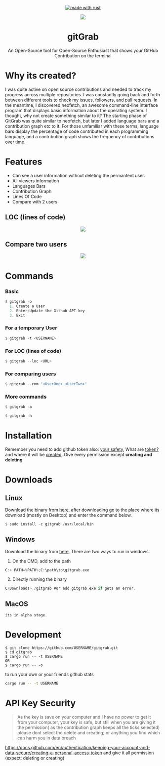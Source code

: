 <p align="center"><a href="https://www.rust-lang.org" target="_blank"><img src="https://img.shields.io/badge/Made%20With-Rust-000000?style=for-the-badge" alt="made with rust" /></a></a>
</p>
<div align="center">
  <img src="https://github.com/ArshErgon/gitfetch/blob/main/main.gif" />
</div>
<div align="center">

# **gitGrab**

An Open-Source tool for Open-Source Enthusiast that shows your GitHub Contribution on the terminal

</div>

# Why its created?

I was quite active on open source contributions and needed to track my progress across multiple repositories. I was constantly going back and forth between different tools to check my issues, followers, and pull requests. In the meantime, I discovered neofetch, an awesome command-line interface program that displays basic information about the operating system. I thought, why not create something similar to it? The starting phase of GitGrab was quite similar to neofetch, but later I added language bars and a contribution graph etc to it. For those unfamiliar with these terms, language bars display the percentage of code contributed in each programming language, and a contribution graph shows the frequency of contributions over time.

# Features

- Can see a user information without deleting the permantent user.
- All viewers information
- Languages Bars
- Contribution Graph
- Lines Of Code
- Compare with 2 users

## LOC (lines of code)
<div align="center">
<img src="https://github.com/ArshErgon/gitfetch/blob/2821d4719bd7aaf6d28adb08eb85b2f200f51ed1/loc.gif">
</div>

## Compare two users
<div align="center">
<img src="https://github.com/ArshErgon/gitfetch/blob/2821d4719bd7aaf6d28adb08eb85b2f200f51ed1/compare.gif">
</div>

# Commands

### Basic

```rust
$ gitgrab -o
  1. Create a User
  2. Enter/Update the Github API key
  3. Exit
```

### For a temporary User

```rust
$ gitgrab -t <USERNAME>
```

### For LOC (lines of code)
```rust
$ gitgrab --loc <URL>
```

### For comparing users
```rust
$ gitgrab --com "<UserOne> <UserTwo>"
```

### More commands

```rust
$ gitgrab -a

$ gitgrab -h
```

# Installation

Remember you need to add github token also: [your safety](https://github.com/ArshErgon/gitgrab#api-key-security), What are [token?](https://docs.github.com/en/authentication/keeping-your-account-and-data-secure/creating-a-personal-access-token) and where it will be [created](https://github.com/settings/tokens). Give every permission except **creating and deleting**

# Downloads
## Linux

Download the binary from [here](https://github.com/ArshErgon/gitgrab/releases/download/v0.2.3/gitgrab), after downloading go to the place where its download (mostly on Desktop) and enter the command below.

```rust
$ sudo install -c gitgrab /usr/local/bin
```

## Windows

Download the binary from [here](https://github.com/ArshErgon/gitfetch/releases/download/v0.2.3/gitgrab.exe),
There are two ways to run in windows.

1. On the CMD, add to the path

```rust
C:> PATH=%PATH%;C:\path\to\gitgrab.exe
```

2. Directly running the binary

```rust
C/Downloads>./gitgrab #or add gitgrab.exe if gets an error.
```

## MacOS

```
its in alpha stage.
```

# Development

```git
$ git clone https://github.com/USERNAME/gitgrab.git
$ cd gitgrab
$ cargo run -- -t USERNAME
OR
$ cargo run -- -o
```

to run your own or your friends github stats

```bash
cargo run -- -t USERNAME
```

# API Key Security

> As the key is save on your computer and I have no power to get it from your computer, your key is safe, but still when you are giving it the permission( as the contribution graph keeps all the ticks selected) please dont select the delete and creating; or anything you find which can harm you in data breach

https://docs.github.com/en/authentication/keeping-your-account-and-data-secure/creating-a-personal-access-token and give it all permission (expect: deleting or creating)
